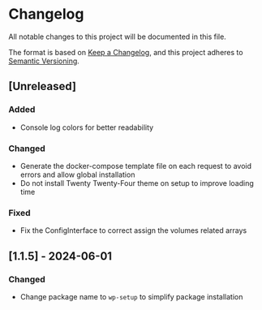 # Changelog

All notable changes to this project will be documented in this file.

The format is based on [Keep a Changelog](https://keepachangelog.com/en/1.1.0/),
and this project adheres to [Semantic Versioning](https://semver.org/spec/v2.0.0.html).

## [Unreleased]

### Added

- Console log colors for better readability

### Changed

- Generate the docker-compose template file on each request to avoid errors and allow global installation
- Do not install Twenty Twenty-Four theme on setup to improve loading time

### Fixed

- Fix the ConfigInterface to correct assign the volumes related arrays

## [1.1.5] - 2024-06-01

### Changed

- Change package name to `wp-setup` to simplify package installation